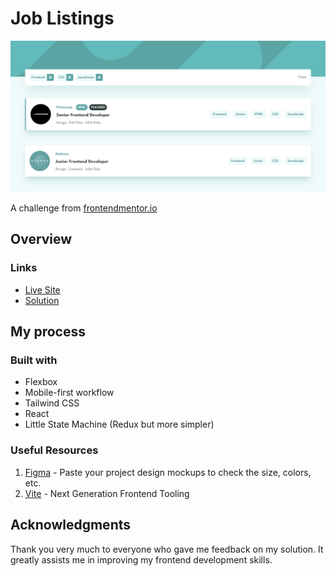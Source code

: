 # Job Listings

<!-- screenshots here -->

![](./screenshot.png)

A challenge from [frontendmentor.io](https://www.frontendmentor.io/)

## Overview

### Links

-   [Live Site](https://fm-job-listings.vercel.app/)
-   [Solution](https://www.frontendmentor.io/profile/boedegoat)

<!-- ### The challenge -->

## My process

### Built with

-   Flexbox
-   Mobile-first workflow
-   Tailwind CSS
-   React
-   Little State Machine (Redux but more simpler)

### Useful Resources

1. [Figma](https://www.figma.com/) - Paste your project design mockups to check the size, colors, etc.
2. [Vite](https://vitejs.dev/) - Next Generation Frontend Tooling

## Acknowledgments

Thank you very much to everyone who gave me feedback on my solution. It greatly assists me in improving my frontend development skills.
